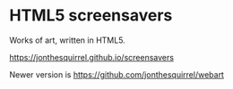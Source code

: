 HTML5 screensavers
===

Works of art, written in HTML5.

https://jonthesquirrel.github.io/screensavers

Newer version is https://github.com/jonthesquirrel/webart
